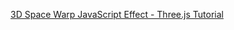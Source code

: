 [3D Space Warp JavaScript Effect - Three.js Tutorial](https://www.youtube.com/watch?v=Bed1z7f1EI4&t=17s&ab_channel=RedStapler)
